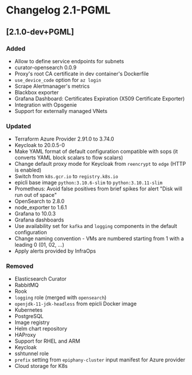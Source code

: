 <!-- markdownlint-disable-file no-duplicate-header -->
# Changelog 2.1-PGML

## [2.1.0-dev+PGML]

### Added

- Allow to define service endpoints for subnets
- curator-opensearch 0.0.9
- Proxy's root CA certificate in dev container's Dockerfile
- `use_device_code` option for `az login`
- Scrape Alertmanager's metrics
- Blackbox exporter
- Grafana Dashboard: Certificates Expiration (X509 Certificate Exporter)
- Integration with Opsgenie
- Support for externally managed VNets

### Updated

- Terraform Azure Provider 2.91.0 to 3.74.0
- Keycloak to 20.0.5-0
- Make YAML format of default configuration compatible with sops (it converts YAML block scalars to flow scalars)
- Change default proxy mode for Keycloak from `reencrypt` to `edge` (HTTP is enabled)
- Switch from `k8s.gcr.io` to `registry.k8s.io`
- epicli base image `python:3.10.6-slim` to `python:3.10.11-slim`
- Prometheus: Avoid false positives from brief spikes for alert "Disk will run out of space"
- OpenSearch to 2.8.0
- node_exporter to 1.6.1
- Grafana to 10.0.3
- Grafana dashboards
- Use availability set for `kafka` and `logging` components in the default configuration
- Change naming convention - VMs are numbered starting from 1 with a leading 0 (01, 02, ...)
- Apply alerts provided by InfraOps

### Removed

- Elasticsearch Curator
- RabbitMQ
- Rook
- `logging` role (merged with `opensearch`)
- `openjdk-11-jdk-headless` from epicli Docker image
- Kubernetes
- PostgreSQL
- Image registry
- Helm chart repository
- HAProxy
- Support for RHEL and ARM
- Keycloak
- sshtunnel role
- `prefix` setting from `epiphany-cluster` input manifest for Azure provider
- Cloud storage for K8s
